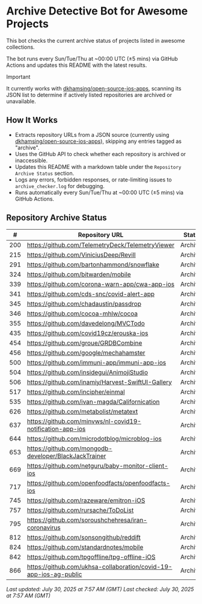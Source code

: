 # Archive Detective Bot for Awesome Projects

This bot checks the current archive status of projects listed in awesome collections.

The bot runs every Sun/Tue/Thu at ~00:00 UTC (±5 mins) via GitHub Actions and updates this README with the latest results.

> [!IMPORTANT] 
> It currently works with [dkhamsing/open-source-ios-apps](https://github.com/dkhamsing/open-source-ios-apps), scanning its JSON list to determine if actively listed repositories are archived or unavailable.


## How It Works

- Extracts repository URLs from a JSON source (currently using [dkhamsing/open-source-ios-apps](https://github.com/dkhamsing/open-source-ios-apps)), skipping any entries tagged as "archive".
- Uses the GitHub API to check whether each repository is archived or inaccessible.
- Updates this README with a markdown table under the `Repository Archive Status` section.
- Logs any errors, forbidden responses, or rate-limiting issues to `archive_checker.log` for debugging.
- Runs automatically every Sun/Tue/Thu at ~00:00 UTC (±5 mins) via GitHub Actions.


## Repository Archive Status

| # | Repository URL | Status |
|---|----------------|--------|
| 200 | https://github.com/TelemetryDeck/TelemetryViewer | Archived |
| 215 | https://github.com/ViniciusDeep/Revill | Archived |
| 291 | https://github.com/bartonhammond/snowflake | Archived |
| 324 | https://github.com/bitwarden/mobile | Archived |
| 339 | https://github.com/corona-warn-app/cwa-app-ios | Archived |
| 341 | https://github.com/cds-snc/covid-alert-app | Archived |
| 345 | https://github.com/chadaustin/passdrop | Archived |
| 346 | https://github.com/cocoa-mhlw/cocoa | Archived |
| 355 | https://github.com/davedelong/MVCTodo | Archived |
| 435 | https://github.com/covid19cz/erouska-ios | Archived |
| 454 | https://github.com/groue/GRDBCombine | Archived |
| 456 | https://github.com/google/mechahamster | Archived |
| 500 | https://github.com/immuni-app/immuni-app-ios | Archived |
| 504 | https://github.com/insidegui/AnimojiStudio | Archived |
| 506 | https://github.com/inamiy/Harvest-SwiftUI-Gallery | Archived |
| 517 | https://github.com/incipher/einmal | Archived |
| 535 | https://github.com/ivan-magda/Californication | Archived |
| 626 | https://github.com/metabolist/metatext | Archived |
| 637 | https://github.com/minvws/nl-covid19-notification-app-ios | Archived |
| 644 | https://github.com/microdotblog/microblog-ios | Archived |
| 653 | https://github.com/mongodb-developer/BlackJackTrainer | Archived |
| 669 | https://github.com/netguru/baby-monitor-client-ios | Archived |
| 717 | https://github.com/openfoodfacts/openfoodfacts-ios | Archived |
| 745 | https://github.com/razeware/emitron-iOS | Archived |
| 757 | https://github.com/rursache/ToDoList | Archived |
| 795 | https://github.com/soroushchehresa/iran-coronavirus | Archived |
| 812 | https://github.com/sonsongithub/reddift | Archived |
| 824 | https://github.com/standardnotes/mobile | Archived |
| 842 | https://github.com/tpgoffline/tpg-offline-iOS | Archived |
| 866 | https://github.com/ukhsa-collaboration/covid-19-app-ios-ag-public | Archived |

*Last updated: July 30, 2025 at 7:57 AM (GMT)*
*Last checked: July 30, 2025 at 7:57 AM (GMT)*